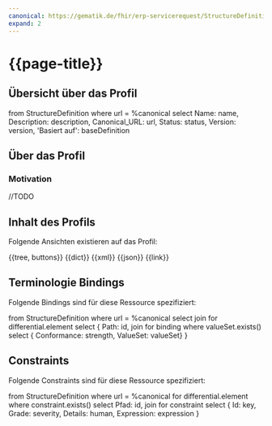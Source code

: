 ```yaml
---
canonical: https://gematik.de/fhir/erp-servicerequest/StructureDefinition/erp-service-request-message-container
expand: 2
---
```


# {{page-title}}

## Übersicht über das Profil

<fql output="table">
	from
		StructureDefinition
	where
		url = %canonical
	select
		Name: name,
		Description: description,
		Canonical_URL: url,
		Status: status,
		Version: version,
    'Basiert auf': baseDefinition
</fql>

## Über das Profil

### Motivation

//TODO

## Inhalt des Profils

Folgende Ansichten existieren auf das Profil:

<tabs>
<tab title="Overview">
	{{tree, buttons}}
</tab>
<tab title="Detailed view">
	{{dict}}
</tab>
<tab title="XML">
	{{xml}}
</tab>
<tab title="JSON">	
	{{json}}
</tab>
<tab title="Link">
	{{link}}
</tab>
</tabs>

## Terminologie Bindings

Folgende Bindings sind für diese Ressource spezifiziert:

<fql>
	from
    	StructureDefinition
	where
    	url = %canonical
	select
    	join for differential.element
      		select {
				Path: id,
				join
				for binding
				where valueSet.exists()
				select {
					Conformance: strength,
					ValueSet: valueSet}
        	}
</fql>

## Constraints

Folgende Constraints sind für diese Ressource spezifiziert:

<fql>
    from
		StructureDefinition
    where
		url = %canonical
    for differential.element where constraint.exists()
    select
    Pfad: id,
    join for constraint
        select {
				Id: key,
				Grade: severity,
				Details: human,
				Expression: expression
				}
</fql>